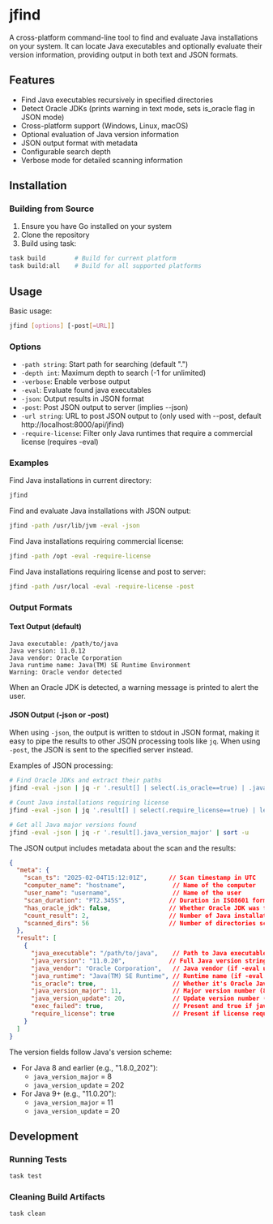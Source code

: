 # jfind

A cross-platform command-line tool to find and evaluate Java installations on your system. It can locate Java executables and optionally evaluate their version information, providing output in both text and JSON formats.

## Features

- Find Java executables recursively in specified directories
- Detect Oracle JDKs (prints warning in text mode, sets is_oracle flag in JSON mode)
- Cross-platform support (Windows, Linux, macOS)
- Optional evaluation of Java version information
- JSON output format with metadata
- Configurable search depth
- Verbose mode for detailed scanning information

## Installation

### Building from Source

1. Ensure you have Go installed on your system
2. Clone the repository
3. Build using task:

```bash
task build        # Build for current platform
task build:all    # Build for all supported platforms
```

## Usage

Basic usage:
```bash
jfind [options] [-post[=URL]]
```

### Options

- `-path string`: Start path for searching (default ".")
- `-depth int`: Maximum depth to search (-1 for unlimited)
- `-verbose`: Enable verbose output
- `-eval`: Evaluate found java executables
- `-json`: Output results in JSON format
- `-post`: Post JSON output to server (implies --json)
- `-url string`: URL to post JSON output to (only used with --post, default http://localhost:8000/api/jfind)
- `-require-license`: Filter only Java runtimes that require a commercial license (requires -eval)

### Examples

Find Java installations in current directory:
```bash
jfind
```

Find and evaluate Java installations with JSON output:
```bash
jfind -path /usr/lib/jvm -eval -json
```

Find Java installations requiring commercial license:
```bash
jfind -path /opt -eval -require-license
```

Find Java installations requiring license and post to server:
```bash
jfind -path /usr/local -eval -require-license -post
```

### Output Formats

#### Text Output (default)
```
Java executable: /path/to/java
Java version: 11.0.12
Java vendor: Oracle Corporation
Java runtime name: Java(TM) SE Runtime Environment
Warning: Oracle vendor detected
```

When an Oracle JDK is detected, a warning message is printed to alert the user.

#### JSON Output (-json or -post)

When using `-json`, the output is written to stdout in JSON format, making it easy to pipe the results to other JSON processing tools like `jq`. When using `-post`, the JSON is sent to the specified server instead.

Examples of JSON processing:
```bash
# Find Oracle JDKs and extract their paths
jfind -eval -json | jq -r '.result[] | select(.is_oracle==true) | .java_executable'

# Count Java installations requiring license
jfind -eval -json | jq '.result[] | select(.require_license==true) | length'

# Get all Java major versions found
jfind -eval -json | jq -r '.result[].java_version_major' | sort -u
```

The JSON output includes metadata about the scan and the results:

```json
{
  "meta": {
    "scan_ts": "2025-02-04T15:12:01Z",      // Scan timestamp in UTC
    "computer_name": "hostname",             // Name of the computer
    "user_name": "username",                 // Name of the user
    "scan_duration": "PT2.345S",            // Duration in ISO8601 format
    "has_oracle_jdk": false,                // Whether Oracle JDK was found
    "count_result": 2,                      // Number of Java installations found
    "scanned_dirs": 56                      // Number of directories scanned
  },
  "result": [
    {
      "java_executable": "/path/to/java",    // Path to Java executable
      "java_version": "11.0.20",            // Full Java version string (if -eval used)
      "java_vendor": "Oracle Corporation",   // Java vendor (if -eval used)
      "java_runtime": "Java(TM) SE Runtime", // Runtime name (if -eval used)
      "is_oracle": true,                     // Whether it's Oracle Java
      "java_version_major": 11,              // Major version number (8 for 1.8.0, 11 for 11.0.20)
      "java_version_update": 20,             // Update version number (202 for 1.8.0_202, 20 for 11.0.20)
      "exec_failed": true,                   // Present and true if java -version execution failed
      "require_license": true                // Present if license requirement is determined (true/false)
    }
  ]
}
```

The version fields follow Java's version scheme:
- For Java 8 and earlier (e.g., "1.8.0_202"):
  - `java_version_major` = 8
  - `java_version_update` = 202
- For Java 9+ (e.g., "11.0.20"):
  - `java_version_major` = 11
  - `java_version_update` = 20

## Development

### Running Tests
```bash
task test
```

### Cleaning Build Artifacts
```bash
task clean
